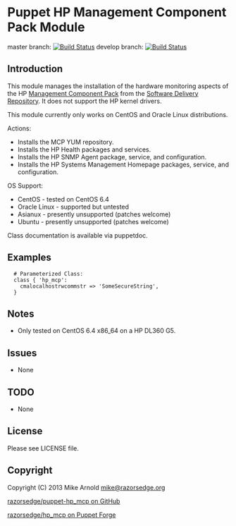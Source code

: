 Puppet HP Management Component Pack Module
==========================================

master branch: [![Build Status](https://secure.travis-ci.org/razorsedge/puppet-hp_mcp.png?branch=master)](http://travis-ci.org/razorsedge/puppet-hp_mcp)
develop branch: [![Build Status](https://secure.travis-ci.org/razorsedge/puppet-hp_mcp.png?branch=develop)](http://travis-ci.org/razorsedge/puppet-hp_mcp)

Introduction
------------

This module manages the installation of the hardware monitoring aspects of the HP
[Management Component Pack](http://h18004.www1.hp.com/products/servers/linux/linuxcommunity/index.html)
from the [Software Delivery Repository](http://downloads.linux.hp.com/SDR/).  It
does not support the HP kernel drivers.

This module currently only works on CentOS and Oracle Linux distributions.

Actions:

* Installs the MCP YUM repository.
* Installs the HP Health packages and services.
* Installs the HP SNMP Agent package, service, and configuration.
* Installs the HP Systems Management Homepage packages, service, and configuration.

OS Support:

* CentOS       - tested on CentOS 6.4
* Oracle Linux - supported but untested
* Asianux      - presently unsupported (patches welcome)
* Ubuntu       - presently unsupported (patches welcome)

Class documentation is available via puppetdoc.

Examples
--------

      # Parameterized Class:
      class { 'hp_mcp':
        cmalocalhostrwcommstr => 'SomeSecureString',
      }

Notes
-----

* Only tested on CentOS 6.4 x86_64 on a HP DL360 G5.

Issues
------

* None

TODO
----

* None

License
-------

Please see LICENSE file.

Copyright
---------

Copyright (C) 2013 Mike Arnold <mike@razorsedge.org>

[razorsedge/puppet-hp_mcp on GitHub](https://github.com/razorsedge/puppet-hp_mcp)

[razorsedge/hp_mcp on Puppet Forge](http://forge.puppetlabs.com/razorsedge/hp_mcp)

